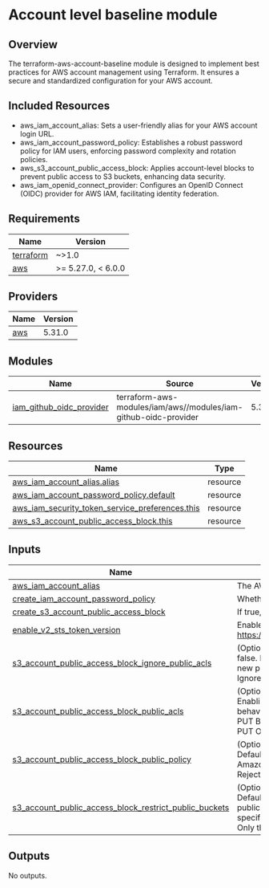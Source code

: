 # Account level baseline module

## Overview
The terraform-aws-account-baseline module is designed to implement best practices for AWS account management using Terraform. It ensures a secure and standardized configuration for your AWS account.

## Included Resources
- aws_iam_account_alias: Sets a user-friendly alias for your AWS account login URL.
- aws_iam_account_password_policy: Establishes a robust password policy for IAM users, enforcing password complexity and rotation policies.
- aws_s3_account_public_access_block: Applies account-level blocks to prevent public access to S3 buckets, enhancing data security.
- aws_iam_openid_connect_provider: Configures an OpenID Connect (OIDC) provider for AWS IAM, facilitating identity federation.

<!-- BEGINNING OF PRE-COMMIT-TERRAFORM DOCS HOOK -->
## Requirements

| Name | Version |
|------|---------|
| <a name="requirement_terraform"></a> [terraform](#requirement\_terraform) | ~>1.0 |
| <a name="requirement_aws"></a> [aws](#requirement\_aws) | >= 5.27.0, < 6.0.0 |

## Providers

| Name | Version |
|------|---------|
| <a name="provider_aws"></a> [aws](#provider\_aws) | 5.31.0 |

## Modules

| Name | Source | Version |
|------|--------|---------|
| <a name="module_iam_github_oidc_provider"></a> [iam\_github\_oidc\_provider](#module\_iam\_github\_oidc\_provider) | terraform-aws-modules/iam/aws//modules/iam-github-oidc-provider | 5.34.0 |

## Resources

| Name | Type |
|------|------|
| [aws_iam_account_alias.alias](https://registry.terraform.io/providers/hashicorp/aws/latest/docs/resources/iam_account_alias) | resource |
| [aws_iam_account_password_policy.default](https://registry.terraform.io/providers/hashicorp/aws/latest/docs/resources/iam_account_password_policy) | resource |
| [aws_iam_security_token_service_preferences.this](https://registry.terraform.io/providers/hashicorp/aws/latest/docs/resources/iam_security_token_service_preferences) | resource |
| [aws_s3_account_public_access_block.this](https://registry.terraform.io/providers/hashicorp/aws/latest/docs/resources/s3_account_public_access_block) | resource |

## Inputs

| Name | Description | Type | Default | Required |
|------|-------------|------|---------|:--------:|
| <a name="input_aws_iam_account_alias"></a> [aws\_iam\_account\_alias](#input\_aws\_iam\_account\_alias) | The AWS IAM account alias to set for the account, by default it will be set to the account name | `string` | `""` | no |
| <a name="input_create_iam_account_password_policy"></a> [create\_iam\_account\_password\_policy](#input\_create\_iam\_account\_password\_policy) | Whether to create an IAM account password policy | `bool` | `true` | no |
| <a name="input_create_s3_account_public_access_block"></a> [create\_s3\_account\_public\_access\_block](#input\_create\_s3\_account\_public\_access\_block) | If true, module will create S3 public access block for account | `bool` | `true` | no |
| <a name="input_enable_v2_sts_token_version"></a> [enable\_v2\_sts\_token\_version](#input\_enable\_v2\_sts\_token\_version) | Enable V2 STS token version: https://docs.aws.amazon.com/IAM/latest/APIReference/API_SetSecurityTokenServicePreferences.html | `bool` | `true` | no |
| <a name="input_s3_account_public_access_block_ignore_public_acls"></a> [s3\_account\_public\_access\_block\_ignore\_public\_acls](#input\_s3\_account\_public\_access\_block\_ignore\_public\_acls) | (Optional) Whether Amazon S3 should ignore public ACLs for buckets in this account. Defaults to false. Enabling this setting does not affect the persistence of any existing ACLs and doesn't prevent new public ACLs from being set. When set to true causes Amazon S3 to:<br>      Ignore all public ACLs on buckets in this account and any objects that they contain. | `bool` | `true` | no |
| <a name="input_s3_account_public_access_block_public_acls"></a> [s3\_account\_public\_access\_block\_public\_acls](#input\_s3\_account\_public\_access\_block\_public\_acls) | (Optional) Whether Amazon S3 should block public ACLs for buckets in this account. Defaults to false. Enabling this setting does not affect existing policies or ACLs. When set to true causes the following behavior:<br>      PUT Bucket acl and PUT Object acl calls will fail if the specified ACL allows public access.<br>      PUT Object calls fail if the request includes a public ACL. | `bool` | `true` | no |
| <a name="input_s3_account_public_access_block_public_policy"></a> [s3\_account\_public\_access\_block\_public\_policy](#input\_s3\_account\_public\_access\_block\_public\_policy) | (Optional) Whether Amazon S3 should block public bucket policies for buckets in this account. Defaults to false. Enabling this setting does not affect existing bucket policies. When set to true causes Amazon S3 to:<br>    Reject calls to PUT Bucket policy if the specified bucket policy allows public access. | `bool` | `true` | no |
| <a name="input_s3_account_public_access_block_restrict_public_buckets"></a> [s3\_account\_public\_access\_block\_restrict\_public\_buckets](#input\_s3\_account\_public\_access\_block\_restrict\_public\_buckets) | (Optional) Whether Amazon S3 should restrict public bucket policies for buckets in this account. Defaults to false. Enabling this setting does not affect previously stored bucket policies, except that public and cross-account access within any public bucket policy, including non-public delegation to specific accounts, is blocked. When set to true:<br>      Only the bucket owner and AWS Services can access buckets with public policies. | `bool` | `true` | no |

## Outputs

No outputs.
<!-- END OF PRE-COMMIT-TERRAFORM DOCS HOOK -->

